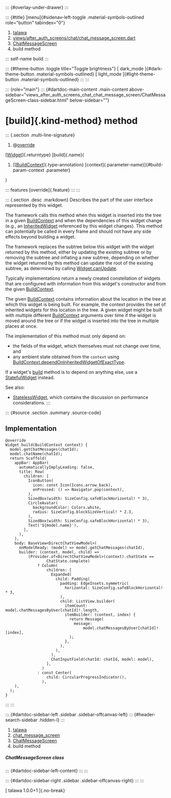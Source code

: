 ::: {#overlay-under-drawer}
:::

::: {#title}
[menu]{#sidenav-left-toggle .material-symbols-outlined role="button"
tabindex="0"}

1.  [talawa](../../index.html)
2.  [views/after_auth_screens/chat/chat_message_screen.dart](../../views_after_auth_screens_chat_chat_message_screen/)
3.  [ChatMessageScreen](../../views_after_auth_screens_chat_chat_message_screen/ChatMessageScreen-class.html)
4.  build method

::: self-name
build
:::

::: {#theme-button .toggle title="Toggle brightness"}
[ dark_mode ]{#dark-theme-button .material-symbols-outlined} [
light_mode ]{#light-theme-button .material-symbols-outlined}
:::
:::

::: {role="main"}
::: {#dartdoc-main-content .main-content above-sidebar="views_after_auth_screens_chat_chat_message_screen/ChatMessageScreen-class-sidebar.html" below-sidebar=""}
<div>

# [build]{.kind-method} method

</div>

::: {.section .multi-line-signature}
<div>

1.  @[override](https://api.flutter.dev/flutter/dart-core/override-constant.html)

</div>

[[Widget](https://api.flutter.dev/flutter/widgets/Widget-class.html)]{.returntype}
[build]{.name}(

1.  [[[BuildContext](https://api.flutter.dev/flutter/widgets/BuildContext-class.html)]{.type-annotation}
    [context]{.parameter-name}]{#build-param-context .parameter}

)

::: features
[override]{.feature}
:::
:::

::: {.section .desc .markdown}
Describes the part of the user interface represented by this widget.

The framework calls this method when this widget is inserted into the
tree in a given
[BuildContext](https://api.flutter.dev/flutter/widgets/BuildContext-class.html)
and when the dependencies of this widget change (e.g., an
[InheritedWidget](https://api.flutter.dev/flutter/widgets/InheritedWidget-class.html)
referenced by this widget changes). This method can potentially be
called in every frame and should not have any side effects beyond
building a widget.

The framework replaces the subtree below this widget with the widget
returned by this method, either by updating the existing subtree or by
removing the subtree and inflating a new subtree, depending on whether
the widget returned by this method can update the root of the existing
subtree, as determined by calling
[Widget.canUpdate](https://api.flutter.dev/flutter/widgets/Widget/canUpdate.html).

Typically implementations return a newly created constellation of
widgets that are configured with information from this widget\'s
constructor and from the given
[BuildContext](https://api.flutter.dev/flutter/widgets/BuildContext-class.html).

The given
[BuildContext](https://api.flutter.dev/flutter/widgets/BuildContext-class.html)
contains information about the location in the tree at which this widget
is being built. For example, the context provides the set of inherited
widgets for this location in the tree. A given widget might be built
with multiple different
[BuildContext](https://api.flutter.dev/flutter/widgets/BuildContext-class.html)
arguments over time if the widget is moved around the tree or if the
widget is inserted into the tree in multiple places at once.

The implementation of this method must only depend on:

-   the fields of the widget, which themselves must not change over
    time, and
-   any ambient state obtained from the `context` using
    [BuildContext.dependOnInheritedWidgetOfExactType](https://api.flutter.dev/flutter/widgets/BuildContext/dependOnInheritedWidgetOfExactType.html).

If a widget\'s
[build](../../views_after_auth_screens_chat_chat_message_screen/ChatMessageScreen/build.html)
method is to depend on anything else, use a
[StatefulWidget](https://api.flutter.dev/flutter/widgets/StatefulWidget-class.html)
instead.

See also:

-   [StatelessWidget](https://api.flutter.dev/flutter/widgets/StatelessWidget-class.html),
    which contains the discussion on performance considerations.
:::

::: {#source .section .summary .source-code}
## Implementation

``` language-dart
@override
Widget build(BuildContext context) {
  model.getChatMessages(chatId);
  model.chatName(chatId);
  return Scaffold(
    appBar: AppBar(
      automaticallyImplyLeading: false,
      title: Row(
        children: [
          IconButton(
            icon: const Icon(Icons.arrow_back),
            onPressed: () => Navigator.pop(context),
          ),
          SizedBox(width: SizeConfig.safeBlockHorizontal! * 3),
          CircleAvatar(
            backgroundColor: Colors.white,
            radius: SizeConfig.blockSizeVertical! * 2.3,
          ),
          SizedBox(width: SizeConfig.safeBlockHorizontal! * 3),
          Text('${model.name}'),
        ],
      ),
    ),
    body: BaseView<DirectChatViewModel>(
      onModelReady: (model) => model.getChatMessages(chatId),
      builder: (context, model, child) =>
          (Provider.of<DirectChatViewModel>(context).chatState ==
                  ChatState.complete)
              ? Column(
                  children: [
                    Expanded(
                      child: Padding(
                        padding: EdgeInsets.symmetric(
                          horizontal: SizeConfig.safeBlockHorizontal! * 3,
                        ),
                        child: ListView.builder(
                          itemCount: model.chatMessagesByUser[chatId]!.length,
                          itemBuilder: (context, index) {
                            return Message(
                              message:
                                  model.chatMessagesByUser[chatId]![index],
                            );
                          },
                        ),
                      ),
                    ),
                    ChatInputField(chatId: chatId, model: model),
                  ],
                )
              : const Center(
                  child: CircularProgressIndicator(),
                ),
    ),
  );
}
```
:::
:::

::: {#dartdoc-sidebar-left .sidebar .sidebar-offcanvas-left}
::: {#header-search-sidebar .hidden-l}
:::

1.  [talawa](../../index.html)
2.  [chat_message_screen](../../views_after_auth_screens_chat_chat_message_screen/)
3.  [ChatMessageScreen](../../views_after_auth_screens_chat_chat_message_screen/ChatMessageScreen-class.html)
4.  build method

##### ChatMessageScreen class

::: {#dartdoc-sidebar-left-content}
:::
:::

::: {#dartdoc-sidebar-right .sidebar .sidebar-offcanvas-right}
:::
:::

[ talawa 1.0.0+1 ]{.no-break}

